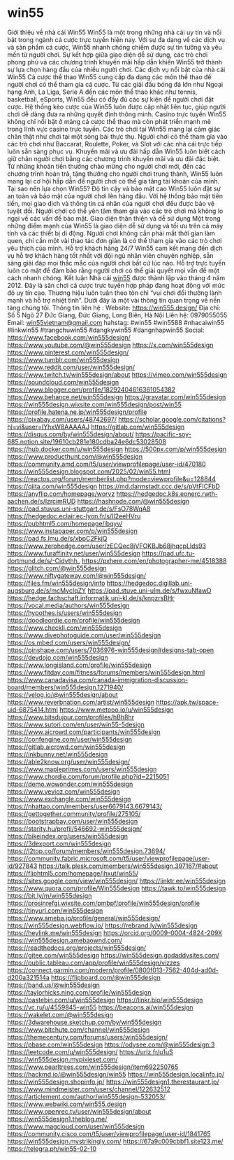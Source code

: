 # win55
Giới thiệu về nhà cái Win55
Win55 là một trong những nhà cái uy tín và nổi bật trong ngành cá cược trực tuyến hiện nay. Với sự đa dạng về các dịch vụ và sản phẩm cá cược, Win55 nhanh chóng chiếm được sự tin tưởng và yêu mến từ người chơi. Sự kết hợp giữa giao diện dễ sử dụng, các trò chơi phong phú và các chương trình khuyến mãi hấp dẫn khiến Win55 trở thành sự lựa chọn hàng đầu của nhiều người chơi.
Các dịch vụ nổi bật của nhà cái Win55
Cá cược thể thao
Win55 cung cấp đa dạng các môn thể thao để người chơi có thể tham gia cá cược. Từ các giải đấu bóng đá lớn như Ngoại hạng Anh, La Liga, Serie A đến các môn thể thao khác như tennis, basketball, eSports, Win55 đều có đầy đủ các sự kiện để người chơi đặt cược. Hệ thống kèo cược của Win55 luôn được cập nhật liên tục, giúp người chơi dễ dàng đưa ra những quyết định thông minh.
Casino trực tuyến
Win55 không chỉ nổi bật ở mảng cá cược thể thao mà còn phát triển mạnh mẽ trong lĩnh vực casino trực tuyến. Các trò chơi tại Win55 mang lại cảm giác chân thật như chơi tại một sòng bài thực thụ. Người chơi có thể tham gia vào các trò chơi như Baccarat, Roulette, Poker, và Slot với các nhà cái trực tiếp luôn sẵn sàng phục vụ.
Khuyến mãi và ưu đãi hấp dẫn
Win55 luôn biết cách giữ chân người chơi bằng các chương trình khuyến mãi và ưu đãi đặc biệt. Từ những khoản tiền thưởng chào mừng cho người chơi mới, đến các chương trình hoàn trả, tặng thưởng cho người chơi trung thành, Win55 luôn mang lại cơ hội hấp dẫn để người chơi có thể gia tăng tài khoản của mình.
Tại sao nên lựa chọn Win55?
Độ tin cậy và bảo mật cao
Win55 luôn đặt sự an toàn và bảo mật của người chơi lên hàng đầu. Với hệ thống bảo mật tiên tiến, mọi giao dịch và thông tin cá nhân của người chơi đều được bảo vệ tuyệt đối. Người chơi có thể yên tâm tham gia vào các trò chơi mà không lo ngại về các vấn đề bảo mật.
Giao diện thân thiện và dễ sử dụng
Một trong những điểm mạnh của Win55 là giao diện dễ sử dụng và tối ưu trên cả máy tính và các thiết bị di động. Người chơi không cần phải mất thời gian làm quen, chỉ cần một vài thao tác đơn giản là có thể tham gia vào các trò chơi yêu thích của mình.
Hỗ trợ khách hàng 24/7
Win55 cam kết mang đến dịch vụ hỗ trợ khách hàng tốt nhất với đội ngũ nhân viên chuyên nghiệp, sẵn sàng giải đáp mọi thắc mắc của người chơi bất cứ lúc nào. Hỗ trợ trực tuyến luôn có mặt để đảm bảo rằng người chơi có thể giải quyết mọi vấn đề một cách nhanh chóng.
Kết luận
Nhà cái [win55](https://win555.design/) được thành lập vào tháng 4 năm 2012. Đây là sân chơi cá cược trực tuyến hợp pháp đang hoạt động với mức độ uy tín cao. Thương hiệu luôn tuân theo tôn chỉ “vui chơi đổi thưởng lành mạnh và hỗ trợ nhiệt tình”. Dưới đây là một vài thông tin quan trọng về nền tảng chúng tôi.
Thông tin liên hệ :
Website: https://win555.design/
Địa chỉ: Số 5 Ngõ 27 Đức Giang, Đức Giang, Long Biên, Hà Nội
Liên hệ: 0979055055
Email: win55vietnam@gmail.com
hahstag: #win55 #win5588 #nhacaiwin55 #linkwin55 #trangchuwin55 #dangkywin55 #dangnhapwin55
Social:
https://www.facebook.com/win555design/
https://www.youtube.com/@win555design
https://x.com/win555design
https://www.pinterest.com/win555design/
https://www.tumblr.com/win555design
https://www.reddit.com/user/win555design/
https://www.twitch.tv/win555design/about
https://vimeo.com/win555design
https://soundcloud.com/win555design
https://www.blogger.com/profile/18292404616361054382
https://www.behance.net/win555design
https://gravatar.com/win555design
https://win555design.wixsite.com/win555design/post/win55
https://profile.hatena.ne.jp/win555design/profile
https://pixabay.com/users/48742697/
https://scholar.google.com/citations?hl=vi&user=IYhxW8AAAAAJ
https://gitlab.com/win555design
https://disqus.com/by/win555design/about/
https://pacific-soy-685.notion.site/19610cb281e180cdba24e6dc53028508
https://hub.docker.com/u/win555design
https://500px.com/p/win555design
https://www.producthunt.com/@win555design
https://community.amd.com/t5/user/viewprofilepage/user-id/470180
https://win555design.blogspot.com/2025/02/win55.html
https://reactos.org/forum/memberlist.php?mode=viewprofile&u=128844
https://qiita.com/win555design
https://md.darmstadt.ccc.de/s/pVtFICFbD
https://anyflip.com/homepage/worvz
https://hedgedoc.k8s.eonerc.rwth-aachen.de/s/IzrcimRUD
https://hashnode.com/@win555design
https://pad.stuvus.uni-stuttgart.de/s/FsO78WqA8
https://hedgedoc.eclair.ec-lyon.fr/s/II2eeHVru
https://pubhtml5.com/homepage/ibqyv/
https://www.instapaper.com/p/win555design
https://pad.fs.lmu.de/s/xbpC2FkjQ
https://www.zerohedge.com/user/zECQec8jVFOKBJb68jhqcpLlds93
https://www.furaffinity.net/user/win555design
https://pad.ufc.tu-dortmund.de/s/-Cidvthh_
https://pxhere.com/en/photographer-me/4518388
https://glitch.com/@win555design
https://www.niftygateway.com/@win555design/
https://files.fm/win555design/info
https://hedgedoc.digillab.uni-augsburg.de/s/mcMycIqZY
https://pad.stuve.uni-ulm.de/s/fwxuNfawD
https://hedge.fachschaft.informatik.uni-kl.de/s/knpzrsBHr
https://vocal.media/authors/win555design
https://hypothes.is/users/win555design
https://doodleordie.com/profile/win555design
https://www.checkli.com/win555design
https://www.divephotoguide.com/user/win555design
https://os.mbed.com/users/win555design/
https://pinshape.com/users/7036976-win555design#designs-tab-open
https://devdojo.com/win555design
https://www.longisland.com/profile/win555design
https://www.fitday.com/fitness/forums/members/win555design.html
https://www.canadavisa.com/canada-immigration-discussion-board/members/win555design.1271940/
https://velog.io/@win555design/about
https://www.reverbnation.com/artist/win555design
https://apk.tw/space-uid-6875414.html
https://www.metooo.io/u/win555design
https://www.bitsdujour.com/profiles/hBh8hr
https://www.sutori.com/en/user/win55-5design
https://www.aicrowd.com/participants/win555design
https://confengine.com/user/win555design
https://gitlab.aicrowd.com/win555design
https://inkbunny.net/win555design
https://able2know.org/user/win555design/
https://www.mapleprimes.com/users/win555design
https://www.chordie.com/forum/profile.php?id=2215051
https://demo.wowonder.com/win555design
https://www.vevioz.com/win555design
https://www.exchangle.com/win555design
https://nhattao.com/members/user6679143.6679143/
https://gettogether.community/profile/275105/
https://bootstrapbay.com/user/win555design
https://starity.hu/profil/546692-win555design/
https://bikeindex.org/users/win555design
https://3dexport.com/win555design
https://l2top.co/forum/members/win555design.73694/
https://community.fabric.microsoft.com/t5/user/viewprofilepage/user-id/927843
https://talk.plesk.com/members/win555design.397167/#about
https://fliphtml5.com/homepage/jhxut/win55/
https://sites.google.com/view/win555design/
https://linktr.ee/win555design
https://www.quora.com/profile/Win555design
https://tawk.to/win555design
https://bit.ly/m/win555design
https://prosinrefgi.wixsite.com/pmbpf/profile/win555design/profile
https://tinyurl.com/win555design
https://www.ameba.jp/profile/general/win555design/
https://win555design.webflow.io/
https://rebrand.ly/win555design
https://heylink.me/win555design
https://orcid.org/0009-0004-4824-209X
https://win555design.amebaownd.com/
https://readthedocs.org/projects/win555design/
https://gitee.com/win555design
https://win555design.godaddysites.com/
https://public.tableau.com/app/profile/win555design/vizzes
https://connect.garmin.com/modern/profile/0800f013-7562-404d-ad0d-d200a321514a
https://flipboard.com/@win555design
https://band.us/@win555design
https://taylorhicks.ning.com/profile/win555design
https://pastebin.com/u/win555design
https://linkr.bio/win555design
https://vc.ru/u/4559845-win55
https://beacons.ai/win555design
https://wakelet.com/@win555design
https://3dwarehouse.sketchup.com/by/win555design
https://www.bitchute.com/channel/win555design
https://themecentury.com/forums/users/win555design/
https://pbase.com/win555design
https://odysee.com/@win555design:3
https://leetcode.com/u/win555design/
https://urlz.fr/u1uS
https://win555design.mypixieset.com/
https://www.pearltrees.com/win555design/item692250765
https://hackmd.io/@win555design/win55
https://win555design.localinfo.jp/
https://win555design.shopinfo.jp/
https://win555design1.therestaurant.jp/
https://www.mindmeister.com/users/channel/122632512
https://articlement.com/author/win555design-532053/
https://www.webwiki.com/win555.design
https://www.openrec.tv/user/win555design/about
https://win555design1.theblog.me/
https://www.magcloud.com/user/win555design
https://community.cisco.com/t5/user/viewprofilepage/user-id/1841765
https://win555design.mystrikingly.com/
https://67a9c009cbbf1.site123.me/
https://telegra.ph/win55-02-10